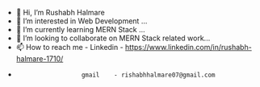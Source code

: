 - 👋 Hi, I’m Rushabh Halmare
- 👀 I’m interested in Web Development ...
- 🌱 I’m currently learning MERN Stack  ...
- 💞️ I’m looking to collaborate on MERN Stack related work...
- 📫 How to reach me - Linkedin - https://www.linkedin.com/in/rushabh-halmare-1710/
-                       gmail    - rishabhhalmare07@gmail.com

<!---
rishabhhalmare07/rishabhhalmare07 is a ✨ special ✨ repository because its `README.md` (this file) appears on your GitHub profile.
You can click the Preview link to take a look at your changes.
--->
